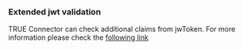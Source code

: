 ### Extended jwt validation <a href="#extendedjwt" id="extendedjwt"></a>

TRUE Connector can check additional claims from jwToken. For more information please check the [following link](https://github.com/Engineering-Research-and-Development/true-connector-execution_core_container/blob/1.14.7/doc/TRANSPORTCERTSSHA256.md)
